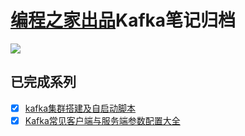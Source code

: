 # [编程之家出品](https://www.codehome.vip/)Kafka笔记归档
![](https://cdn.jsdelivr.net/gh/mytianya/public-imgbed/img/%E6%89%AB%E7%A0%81_%E6%90%9C%E7%B4%A2%E8%81%94%E5%90%88%E4%BC%A0%E6%92%AD%E6%A0%B7%E5%BC%8F-%E6%A0%87%E5%87%86%E8%89%B2%E7%89%88.png)

## 已完成系列
- [x] [kafka集群搭建及自启动脚本](https://www.codehome.vip/archives/kafka-kafkacluster-deploy-shell)
- [x] [Kafka常见客户端与服务端参数配置大全](https://www.codehome.vip/archives/kafka-properties)
